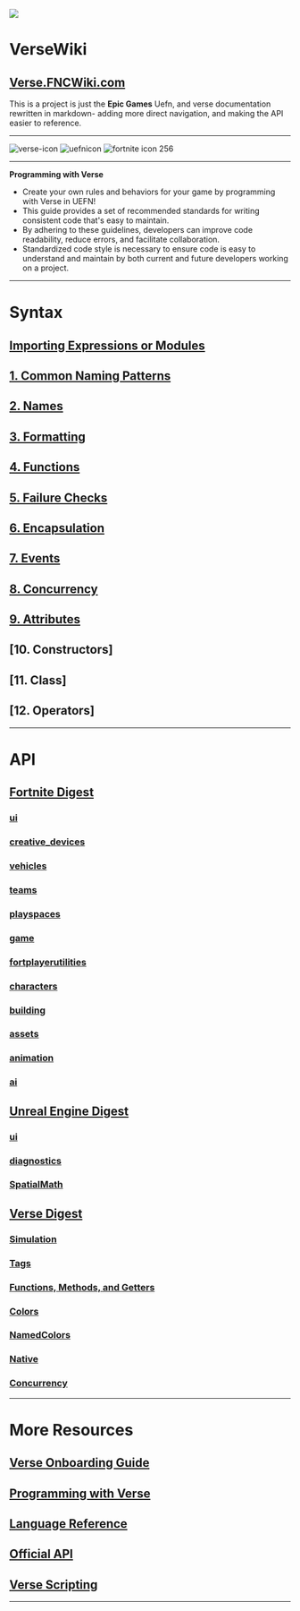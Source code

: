 ![](https://ue-cdn.artstation.com/imgproxy/kbNaxGnLbxRxJBFLqlZ12Ix89EhFVjCVN0wq14zhVag/filename:verse-programming-hero-image.png/resizing_type:fill/width:1920/height:335/ext:jpg/aHR0cHM6Ly9kMWl2N2RiNDR5aGd4bi5jbG91ZGZyb250Lm5ldC9kb2N1bWVudGF0aW9uL2ltYWdlcy80NDkwN2Y5Yi0wYjM3LTQ0MWQtYjlkNy0zMjk0OTU3OWY4YWMvdmVyc2UtcHJvZ3JhbW1pbmctaGVyby1pbWFnZS5wbmc)

# VerseWiki

## [Verse.FNCWiki.com](https://www.Verse.FNCWiki.com/)


This is a project is just the **Epic Games** Uefn, and verse documentation rewritten in markdown- adding more direct navigation, and making the API easier to reference.



***

![verse-icon](https://github.com/LilWikipedia/UEFNVersePocketWiki/assets/78571191/a894c872-b4e0-492e-b7dd-2c79dc971abe)
![uefnicon](https://github.com/LilWikipedia/UEFNVersePocketWiki/assets/78571191/fe7cbe1e-1b77-49b4-b4aa-a6c6866882ce)
![fortnite icon 256](https://github.com/LilWikipedia/UEFNVersePocketWiki/assets/78571191/16c1ae8d-0299-4f94-81dd-8c8997188c76)
***
 **Programming with Verse**

* Create your own rules and behaviors for your game by programming with Verse in UEFN!
* This guide provides a set of recommended standards for writing consistent code that's easy to maintain. 
* By adhering to these guidelines, developers can improve code readability, reduce errors, and facilitate collaboration. 
* Standardized code style is necessary to ensure code is easy to understand and maintain by both current and future developers working on a project.

***

# Syntax

## [Importing Expressions or Modules](https://github.com/LilWikipedia/UEFNVersePocketWiki/wiki/Importing-Expressions-or-Modules)
## [1. Common Naming Patterns](https://github.com/LilWikipedia/UEFNVersePocketWiki/wiki/01.-Common-Naming-Patterns)
## [2. Names](https://github.com/LilWikipedia/UEFNVersePocketWiki/wiki/02.-Names)
## [3. Formatting](https://github.com/LilWikipedia/UEFNVersePocketWiki/wiki/03.-Formatting)
## [4. Functions](https://github.com/LilWikipedia/UEFNVersePocketWiki/wiki/04.-Functions)
## [5. Failure Checks](https://github.com/LilWikipedia/UEFNVersePocketWiki/wiki/05.-Failure-Checks)
## [6. Encapsulation](https://github.com/LilWikipedia/UEFNVersePocketWiki/wiki/06.-Encapsulation)
## [7. Events](https://github.com/LilWikipedia/UEFNVersePocketWiki/wiki/07.-Events)
## [8. Concurrency](https://github.com/LilWikipedia/UEFNVersePocketWiki/wiki/08.-Concurrency)
## [9. Attributes](https://github.com/LilWikipedia/UEFNVersePocketWiki/wiki/09.-Attributes)
## [10. Constructors]
## [11. Class]
## [12. Operators]

***
# API

## [Fortnite Digest](https://github.com/LilWikipedia/UEFNVersePocketWiki/wiki/10.-Fortnite-Digest)

###    [ui](https://github.com/LilWikipedia/UEFNVersePocketWiki/wiki/10.-Fortnite-Digest#ui)

###    [creative_devices](https://github.com/LilWikipedia/UEFNVersePocketWiki/wiki/10.-Fortnite-Digest#creative_devices)

###    [vehicles](https://github.com/LilWikipedia/UEFNVersePocketWiki/wiki/10.-Fortnite-Digest#vehicles)

###    [teams](https://github.com/LilWikipedia/UEFNVersePocketWiki/wiki/10.-Fortnite-Digest#teams)

###    [playspaces](https://github.com/LilWikipedia/UEFNVersePocketWiki/wiki/10.-Fortnite-Digest#playspaces)

###    [game](https://github.com/LilWikipedia/UEFNVersePocketWiki/wiki/10.-Fortnite-Digest#game)

###    [fortplayerutilities](https://github.com/LilWikipedia/UEFNVersePocketWiki/wiki/10.-Fortnite-Digest#fortplayerutilities)

###    [characters](https://github.com/LilWikipedia/UEFNVersePocketWiki/wiki/10.-Fortnite-Digest#characters)

###    [building](https://github.com/LilWikipedia/UEFNVersePocketWiki/wiki/10.-Fortnite-Digest#building)

###    [assets](https://github.com/LilWikipedia/UEFNVersePocketWiki/wiki/10.-Fortnite-Digest#assets)

###    [animation](https://github.com/LilWikipedia/UEFNVersePocketWiki/wiki/10.-Fortnite-Digest#animation)

###    [ai](https://github.com/LilWikipedia/UEFNVersePocketWiki/wiki/10.-Fortnite-Digest#ai)

## [Unreal Engine Digest](https://github.com/LilWikipedia/UEFNVersePocketWiki/wiki/11.-Unreal-Engine-Digest)

###    [ui](https://github.com/LilWikipedia/UEFNVersePocketWiki/wiki/11.-Unreal-Engine-Digest#ui)

###    [diagnostics](https://github.com/LilWikipedia/UEFNVersePocketWiki/wiki/11.-Unreal-Engine-Digest#diagnostics)

###    [SpatialMath](https://github.com/LilWikipedia/UEFNVersePocketWiki/wiki/11.-Unreal-Engine-Digest#spatialmath)

## [Verse Digest](https://github.com/LilWikipedia/UEFNVersePocketWiki/wiki/12.-Verse-Digest)

###    [Simulation](https://github.com/LilWikipedia/UEFNVersePocketWiki/wiki/12.-Verse-Digest#simulation)

###    [Tags](https://github.com/LilWikipedia/UEFNVersePocketWiki/wiki/12.-Verse-Digest#tags)

###    [Functions, Methods, and Getters](https://github.com/LilWikipedia/UEFNVersePocketWiki/wiki/12.-Verse-Digest#functions-methods-and-getters)

###    [Colors](https://github.com/LilWikipedia/UEFNVersePocketWiki/wiki/12.-Verse-Digest#colors)

###    [NamedColors](https://github.com/LilWikipedia/UEFNVersePocketWiki/wiki/12.-Verse-Digest#namedcolors)

###    [Native](https://github.com/LilWikipedia/UEFNVersePocketWiki/wiki/12.-Verse-Digest#native)

###    [Concurrency](https://github.com/LilWikipedia/UEFNVersePocketWiki/wiki/12.-Verse-Digest#concurrency)

***

# More Resources

## [Verse Onboarding Guide](https://dev.epicgames.com/documentation/en-us/uefn/onboarding-guide-to-programming-with-verse-in-unreal-editor-for-fortnite)
## [Programming with Verse](https://dev.epicgames.com/documentation/en-us/uefn/learn-programming-with-verse-in-unreal-editor-for-fortnite)
## [Language Reference](https://dev.epicgames.com/documentation/en-us/uefn/verse-language-reference)
## [Official API](https://dev.epicgames.com/documentation/en-us/uefn/verse-api)
## [Verse Scripting](https://forums.unrealengine.com/tags/c/development-discussion/programming-scripting/148/fortnite/l/latest)

***
